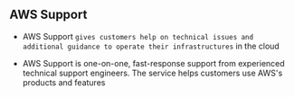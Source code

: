 ## AWS Support

- AWS Support `gives customers help on technical issues and additional guidance to operate their infrastructures` in the cloud

- AWS Support is one-on-one, fast-response support from experienced technical support engineers. The service helps customers use AWS's products and features
